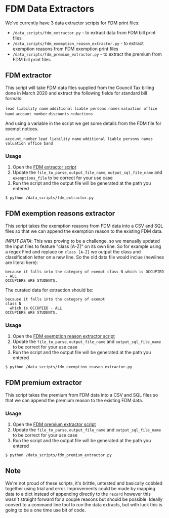 # FDM Data Extractors

We've currently have 3 data extractor scripts for FDM print files:

- `/data_scripts/fdm_extractor.py` - to extract data from FDM bill print files
- `/data_scripts/fdm_exemption_reason_extractor.py` - to extract exemption reasons from FDM exemption print files
- `/data_scripts/fdm_premium_extractor.py` - to extract the premium from FDM bill print files

## FDM extractor

This script will take FDM data files supplied from the Council Tax billing done in March 2020 and extract the following fields for standard bill formats:

`lead liability name`
`additional liable persons names`
`valuation office band`
`account number`
`discounts`
`reductions`

And using a variable in the script we get some details from the FDM file for exempt notices.

`account_number`
`lead liability name`
`additional liable persons names`
`valuation office band`

### Usage

1. Open the [FDM extractor script](./fdm_extractor.py)
2. Update the `file_to_parse`, `output_file_name`, `output_sql_file_name` and `exemptions_file` to be correct for your use case
3. Run the script and the output file will be generated at the path you entered
```bash
$ python /data_scripts/fdm_extractor.py
```

## FDM exemption reasons extractor

This script takes the exemption reasons from FDM data into a CSV and SQL
files so that we can append the exemption reason to the existing FDM
data.

*INPUT DATA*: This was proving to be a challenge, so we manually updated the
input files to feature "class [A-Z]" on its own line. So for example
using a regex Find and replace on `class [A-Z]` we output the class and
classification letter on a new line. So the old data file would inclue
(newlines are literal here):

```
because it falls into the category of exempt class N which is OCCUPIED - ALL
OCCUPIERS ARE STUDENTS.
```
The curated data for extraction should be:
```
because it falls into the category of exempt
class N
  which is OCCUPIED - ALL
OCCUPIERS ARE STUDENTS.
```

### Usage

1. Open the [FDM exemption reason extractor script](./fdm_exemption_reason_extractor.py)
2. Update the `file_to_parse`, `output_file_name` and `output_sql_file_name` to be correct for your use case
3. Run the script and the output file will be generated at the path you entered
```bash
$ python /data_scripts/fdm_exemption_reason_extractor.py
```

## FDM premium extractor

This script takes the premium from FDM data into a CSV and SQL
files so that we can append the premium reason to the existing FDM
data.

### Usage

1. Open the [FDM premium extractor script](./fdm_premium_extractor.py)
2. Update the `file_to_parse`, `output_file_name` and `output_sql_file_name` to be correct for your use case
3. Run the script and the output file will be generated at the path you entered
```bash
$ python /data_scripts/fdm_premium_extractor.py
```

## Note

We're not proud of these scripts, it's brittle, untested and basically cobbled together using trial and error. Improvements could be made by mapping data to a dict instead of appending directly to the `record` however this wasn't straight forward for a couple reasons but should be possible. Ideally convert to a command line tool to run the data extracts, but with luck this is going to be a one time use bit of code.
